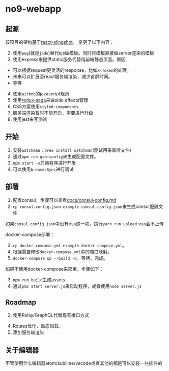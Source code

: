 # no9-webapp

## 起源
该项目的架构基于[react-slingshot](https://github.com/coryhouse/react-slingshot)。
变更了以下内容：

<!-- 1. 使用`postcss`/`precss`代替了`sass`。原因：
  * `node-sass`在墙内安装很容易出现问题。`node-sass`在安装的过程中需要到github下载一个node-gyp包，
  这个下载过程很缓慢，容易断导致安装失败。
  * `postcss`更强大、易用。应该是未来的趋势。尽管`sass`已经足够好。 -->
2. 使用`pug`(就是`jade`)替代ejs做模板。同时将模板直接做server渲染的模板
3. 使用express来提供static服务代替纯前端静态页面。原因
  * 可以根据request更灵活的response，比如`X-Token`的处理。
  * 未来可以扩展至react服务端渲染，减少首屏时间。
  * 等等
4. 使用`airbnb`的javascript规范
5. 使用[redux-saga](https://github.com/yelouafi/redux-saga)来做side effects管理
6. CSS方案使用`styled-components`
7. 服务端渲染暂时不能开启，需要进行升级
8. 使用jest来写测试

## 开始

1. 安装`watchman`：`brew install watchman`(测试用来监听文件)
1. 通过`npm run gen:config`来生成配置文件。
2. `npm start -s`启动程序进行开发
3. 可以使用`browserSync`进行调试

## 部署

1. 配置consul，步骤可以查看[docs/consul-config.md](./docs/consul-config.md)
2. `cp consul.config.json.example consul.config.json`来生成consul配置文件

如果`consul.config.json`中没有oss这一项，执行`yarn run upload:oss`会不上传


docker-compose部署：

3. `cp docker-compose.yml.example docker-compose.yml`。
4. 根据需要修改`docker-compose.yml`中的端口映射。
5. `docker-compose up --build -d`。等待，完成。


如果不使用docker-compose来部署，步骤如下：

3. `npm run build`生成assets
4. 通过`pm2 start server.js`来启动程序，或者使用`node server.js`

## Roadmap

<!-- 1. 使用CSS MODULES重构CSS代码，更好的模块化 -->
2. 使用Relay/GraphQL代替现有接口方式
<!-- 3. 使用React-Native在当前前端的基础上，讲APP相关页面原生化 -->
4. Routes优化，动态加载。
5. 添加服务端渲染

## 关于编辑器

不管使用什么编辑器atom/sublime/vscode或者其他的都是可以安装一些插件的
